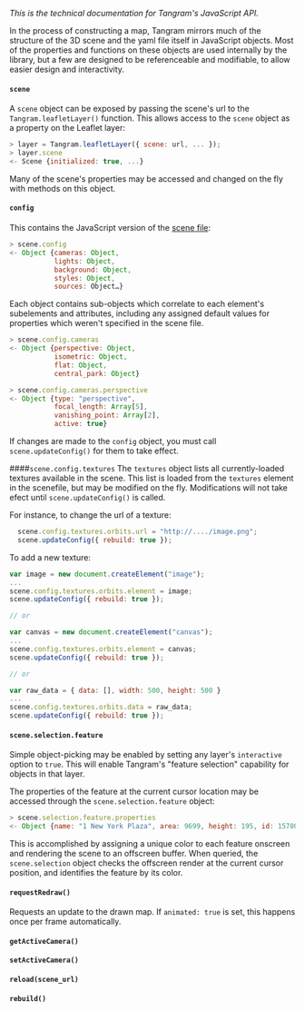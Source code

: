 *This is the technical documentation for Tangram's JavaScript API.*

In the process of constructing a map, Tangram mirrors much of the structure of the 3D scene and the yaml file itself in JavaScript objects. Most of the properties and functions on these objects are used internally by the library, but a few are designed to be referenceable and modifiable, to allow easier design and interactivity.

#### `scene`
A `scene` object can be exposed by passing the scene's url to the `Tangram.leafletLayer()` function. This allows access to the `scene` object as a property on the Leaflet layer:

```javascript
> layer = Tangram.leafletLayer({ scene: url, ... });
> layer.scene
<- Scene {initialized: true, ...}
```

Many of the scene's properties may be accessed and changed on the fly with methods on this object.

#### `config`
This contains the JavaScript version of the [scene file](scene-file.md):
```javascript
> scene.config
<- Object {cameras: Object,
           lights: Object,
           background: Object,
           styles: Object,
           sources: Object…}
```

Each object contains sub-objects which correlate to each element's subelements and attributes, including any assigned default values for properties which weren't specified in the scene file.

```javascript
> scene.config.cameras
<- Object {perspective: Object,
           isometric: Object,
           flat: Object,
           central_park: Object}
```

```javascript
> scene.config.cameras.perspective
<- Object {type: "perspective",
           focal_length: Array[5],
           vanishing_point: Array[2],
           active: true}
```

If changes are made to the `config` object, you must call `scene.updateConfig()` for them to take effect.

####`scene.config.textures`
The `textures` object lists all currently-loaded textures available in the scene. This list is loaded from the `textures` element in the scenefile, but may be modified on the fly. Modifications will not take efect until `scene.updateConfig()` is called.

For instance, to change the url of a texture:

```javascript
  scene.config.textures.orbits.url = "http://..../image.png";
  scene.updateConfig({ rebuild: true });
```

To add a new texture:

```javascript
var image = new document.createElement("image");
...
scene.config.textures.orbits.element = image;
scene.updateConfig({ rebuild: true });

// or

var canvas = new document.createElement("canvas");
...
scene.config.textures.orbits.element = canvas;
scene.updateConfig({ rebuild: true });

// or

var raw_data = { data: [], width: 500, height: 500 }
...
scene.config.textures.orbits.data = raw_data;
scene.updateConfig({ rebuild: true });
```

#### `scene.selection.feature`
Simple object-picking may be enabled by setting any layer's `interactive` option to `true`. This will enable Tangram's "feature selection" capability for objects in that layer.

The properties of the feature at the current cursor location may be accessed through the `scene.selection.feature` object:

```javascript
> scene.selection.feature.properties
<- Object {name: "1 New York Plaza", area: 9699, height: 195, id: 157001066}
```

This is accomplished by assigning a unique color to each feature onscreen and rendering the scene to an offscreen buffer. When queried, the `scene.selection` object checks the offscreen render at the current cursor position, and identifies the feature by its color.

#### `requestRedraw()`
Requests an update to the drawn map. If `animated: true` is set, this happens once per frame automatically.

#### `getActiveCamera()`

#### `setActiveCamera()`

#### `reload(scene_url)`

#### `rebuild()`
